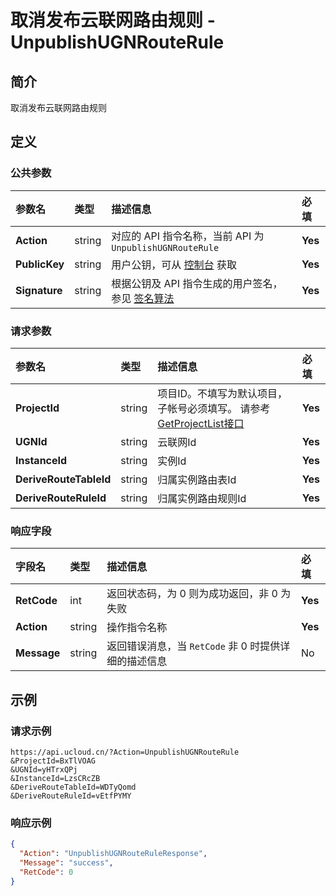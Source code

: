 # 取消发布云联网路由规则 - UnpublishUGNRouteRule

## 简介

取消发布云联网路由规则









## 定义

### 公共参数

| 参数名 | 类型 | 描述信息 | 必填 |
|:---|:---|:---|:---|
| **Action**     | string  | 对应的 API 指令名称，当前 API 为 `UnpublishUGNRouteRule`                        | **Yes** |
| **PublicKey**  | string  | 用户公钥，可从 [控制台](https://console.ucloud.cn/uapi/apikey) 获取                                             | **Yes** |
| **Signature**  | string  | 根据公钥及 API 指令生成的用户签名，参见 [签名算法](api/summary/signature.md)  | **Yes** |

### 请求参数

| 参数名 | 类型 | 描述信息 | 必填 |
|:---|:---|:---|:---|
| **ProjectId** | string | 项目ID。不填写为默认项目，子帐号必须填写。 请参考[GetProjectList接口](https://docs.ucloud.cn/api/summary/get_project_list) |**Yes**|
| **UGNId** | string | 云联网Id |**Yes**|
| **InstanceId** | string | 实例Id |**Yes**|
| **DeriveRouteTableId** | string | 归属实例路由表Id |**Yes**|
| **DeriveRouteRuleId** | string | 归属实例路由规则Id |**Yes**|

### 响应字段

| 字段名 | 类型 | 描述信息 | 必填 |
|:---|:---|:---|:---|
| **RetCode** | int | 返回状态码，为 0 则为成功返回，非 0 为失败 |**Yes**|
| **Action** | string | 操作指令名称 |**Yes**|
| **Message** | string | 返回错误消息，当 `RetCode` 非 0 时提供详细的描述信息 |No|




## 示例

### 请求示例
    
```
https://api.ucloud.cn/?Action=UnpublishUGNRouteRule
&ProjectId=BxTlVOAG
&UGNId=yHTrxQPj
&InstanceId=LzsCRcZB
&DeriveRouteTableId=WDTyQomd
&DeriveRouteRuleId=vEtfPYMY
```

### 响应示例
    
```json
{
  "Action": "UnpublishUGNRouteRuleResponse",
  "Message": "success",
  "RetCode": 0
}
```





